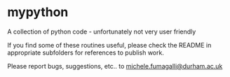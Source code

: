 # mypython
A collection of python code - unfortunately not very user friendly

If you find some of these routines useful, please check the README in appropriate subfolders for references to publish work. 

Please report bugs, suggestions, etc.. to michele.fumagalli@durham.ac.uk






